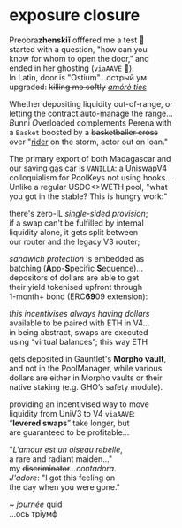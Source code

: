 # exposure closure

Preobra**zhenskiĭ** offfered me a test 🧐     
started with a question, "how can you  
know for whom to open the door," and   
ended in her ghosting (`viaAAVE` 👻).  
In Latin, door is "Ostium"...oстрый ум  
upgraded: ~~killing me softly~~ [*amórè ties*](https://github.com/QuidLabs/IMO/tree/main/src/svm/programs/quid/src/lieb/bardo.rs#L64)  

Whether depositing liquidity out-of-range, or  
letting the contract auto-manage the range...  
*B*unni *O*verloaded complements Perena with  
a `Basket` boosted by a ~~basketballer cross  
over~~ "[rider](https://www.lawinsider.com/dictionary/loan-agreement-rider) on the storm, actor out on loan."

The primary export of both Madagascar and  
our saving gas car is `VANILLA`: a UniswapV4  
colloquialism for PoolKeys not using hooks...  
Unlike a regular USDC<>WETH pool, "what  
you got in the stable? This is hungry work:"     

there's zero-IL *single-sided provision*;  
if a swap can't be fulfilled by internal  
liquidity alone, it gets split between  
our router and the legacy V3 router;  

*sandwich protection* is embedded as   
batching (**A**pp-**S**pecific **S**equence)...  
depositors of dollars are able to get  
their yield tokenised upfront through    
1-month+ bond (ERC**69**09 extension):  

*this incentivises always having dollars*  
available to be paired with ETH in V4...  
in being abstract, swaps are executed  
using “virtual balances”; this way ETH  

gets deposited in Gauntlet's **Morpho vault**,  
and not in the PoolManager, while various  
dollars are either in Morpho vaults or their  
native staking (e.g. GHO’s safety module).     

providing an incentivised way to move   
liquidity from UniV3 to V4 `viaAAVE`:    
“**levered swaps**” take longer, but  
are guaranteed to be profitable...  

"*L'amour est un oiseau rebelle*,   
a rare and radiant maiden..."  
my ~~discriminator~~...*contadora*.  
*J'adore*: "I got this feeling on   
the day when you were gone."   

~ *journée* quid  
...ось тріумф
